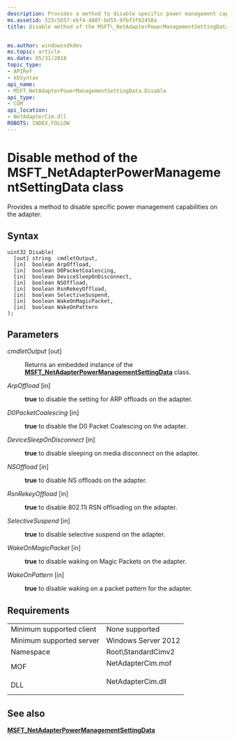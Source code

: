 ```yaml
---
description: Provides a method to disable specific power management capabilities on the adapter.
ms.assetid: 525c5657-ebf4-4807-bd55-9fbf3f82458a
title: Disable method of the MSFT\_NetAdapterPowerManagementSettingData class


ms.author: windowssdkdev
ms.topic: article
ms.date: 05/31/2018
topic_type: 
- APIRef
- kbSyntax
api_name: 
- MSFT_NetAdapterPowerManagementSettingData.Disable
api_type: 
- COM
api_location: 
- NetAdapterCim.dll
ROBOTS: INDEX,FOLLOW
---
```


# Disable method of the MSFT\_NetAdapterPowerManagementSettingData class

Provides a method to disable specific power management capabilities on the adapter.

## Syntax


```mof
uint32 Disable(
  [out] string  cmdletOutput,
  [in]  boolean ArpOffload,
  [in]  boolean D0PacketCoalescing,
  [in]  boolean DeviceSleepOnDisconnect,
  [in]  boolean NSOffload,
  [in]  boolean RsnRekeyOffload,
  [in]  boolean SelectiveSuspend,
  [in]  boolean WakeOnMagicPacket,
  [in]  boolean WakeOnPattern
);
```



## Parameters

<dl> <dt>

*cmdletOutput* \[out\]
</dt> <dd>

Returns an embedded instance of the [**MSFT\_NetAdapterPowerManagementSettingData**](msft-netadapterpowermanagementsettingdata.md) class.

</dd> <dt>

*ArpOffload* \[in\]
</dt> <dd>

**true** to disable the setting for ARP offloads on the adapter.

</dd> <dt>

*D0PacketCoalescing* \[in\]
</dt> <dd>

**true** to disable the D0 Packet Coalescing on the adapter.

</dd> <dt>

*DeviceSleepOnDisconnect* \[in\]
</dt> <dd>

**true** to disable sleeping on media disconnect on the adapter.

</dd> <dt>

*NSOffload* \[in\]
</dt> <dd>

**true** to disable NS offloads on the adapter.

</dd> <dt>

*RsnRekeyOffload* \[in\]
</dt> <dd>

**true** to disable 802.11i RSN offloading on the adapter.

</dd> <dt>

*SelectiveSuspend* \[in\]
</dt> <dd>

**true** to disable selective suspend on the adapter.

</dd> <dt>

*WakeOnMagicPacket* \[in\]
</dt> <dd>

**true** to disable waking on Magic Packets on the adapter.

</dd> <dt>

*WakeOnPattern* \[in\]
</dt> <dd>

**true** to disable waking on a packet pattern for the adapter.

</dd> </dl>

## Requirements



|                                     |                                                                                              |
|-------------------------------------|----------------------------------------------------------------------------------------------|
| Minimum supported client<br/> | None supported<br/>                                                                    |
| Minimum supported server<br/> | Windows Server 2012<br/>                                                               |
| Namespace<br/>                | Root\\StandardCimv2<br/>                                                               |
| MOF<br/>                      | <dl> <dt>NetAdapterCim.mof</dt> </dl> |
| DLL<br/>                      | <dl> <dt>NetAdapterCim.dll</dt> </dl> |



## See also

<dl> <dt>

[**MSFT\_NetAdapterPowerManagementSettingData**](msft-netadapterpowermanagementsettingdata.md)
</dt> </dl>

 

 




